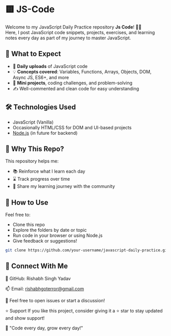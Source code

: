 # 🟨 JS-Code

Welcome to my  JavaScript Daily Practice repository **Js Code**! 👨‍💻  
Here, I post JavaScript code snippets, projects, exercises, and learning notes every day as part of my journey to master JavaScript.

## 📅 What to Expect

- 📌 **Daily uploads** of JavaScript code
- 💡 **Concepts covered**: Variables, Functions, Arrays, Objects, DOM, Async JS, ES6+, and more
- 🧪 **Mini projects**, coding challenges, and problem-solving
- ✍️ Well-commented and clean code for easy understanding

## 🛠️ Technologies Used

- JavaScript (Vanilla)
- Occasionally HTML/CSS for DOM and UI-based projects
- [Node.js](https://nodejs.org) (in future for backend)


## 🧭 Why This Repo?

This repository helps me:

- 📚 Reinforce what I learn each day
- ⌛ Track progress over time
- 🌱 Share my learning journey with the community

## 🚀 How to Use

Feel free to:

- Clone this repo
- Explore the folders by date or topic
- Run code in your browser or using Node.js
- Give feedback or suggestions!

```bash
git clone https://github.com/your-username/javascript-daily-practice.git
```

## 🙌 Connect With Me

💼 GitHub: Rishabh Singh Yadav

📫 Email: rishabhgoterror@gmail.com

💬 Feel free to open issues or start a discussion!

⭐ Support
If you like this project, consider giving it a ⭐ star to stay updated and show support!

🧠 "Code every day, grow every day!"




